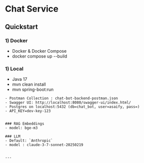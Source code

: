 # Chat Service



## Quickstart

### 1) Docker
- Docker & Docker Compose
- docker compose up --build

### 1) Local
- Java 17
- mvn clean install
- mvn spring-boot:run

```
- Postman Collection : chat-bot-backend-postman.json
- Swagger UI: http://localhost:8080/swagger-ui/index.html/
- Postgres on localhost:5432 (db=chat_bot, user=asaify, pass=)
- API_KEY=dev-key-123


### RAG Embeddings
- model: bge-m3

### LLM
- Default: `Anthropic`
- model : claude-3-7-sonnet-20250219


---